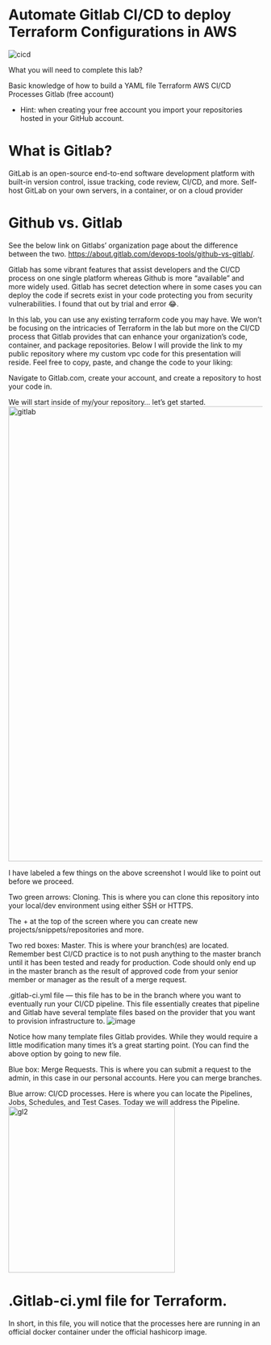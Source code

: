 # Automate Gitlab CI/CD to deploy Terraform Configurations in AWS
![cicd](https://user-images.githubusercontent.com/115148205/195272372-aaa9f10f-a818-4317-b7dd-512d8e431860.png)

What you will need to complete this lab?

Basic knowledge of how to build a YAML file
Terraform
AWS
CI/CD Processes
Gitlab (free account)
* Hint: when creating your free account you import your repositories hosted in your GitHub account.
# What is Gitlab?
GitLab is an open-source end-to-end software development platform with built-in version control, issue tracking, code review, CI/CD, and more. Self-host GitLab on your own servers, in a container, or on a cloud provider
# Github vs. Gitlab
See the below link on Gitlabs’ organization page about the difference between the two. https://about.gitlab.com/devops-tools/github-vs-gitlab/.

Gitlab has some vibrant features that assist developers and the CI/CD process on one single platform whereas Github is more “available” and more widely used. Gitlab has secret detection where in some cases you can deploy the code if secrets exist in your code protecting you from security vulnerabilities. I found that out by trial and error 😂.

In this lab, you can use any existing terraform code you may have. We won’t be focusing on the intricacies of Terraform in the lab but more on the CI/CD process that Gitlab provides that can enhance your organization’s code, container, and package repositories. Below I will provide the link to my public repository where my custom vpc code for this presentation will reside. Feel free to copy, paste, and change the code to your liking:

Navigate to Gitlab.com, create your account, and create a repository to host your code in.

We will start inside of my/your repository… let’s get started.
<img width="903" alt="gitlab" src="https://user-images.githubusercontent.com/115148205/195275601-7ca5f6f8-06b7-4c12-8c52-f55d668ba32e.PNG">


I have labeled a few things on the above screenshot I would like to point out before we proceed.

Two green arrows: Cloning. This is where you can clone this repository into your local/dev environment using either SSH or HTTPS.

The + at the top of the screen where you can create new projects/snippets/repositories and more.

Two red boxes: Master. This is where your branch(es) are located. Remember best CI/CD practice is to not push anything to the master branch until it has been tested and ready for production. Code should only end up in the master branch as the result of approved code from your senior member or manager as the result of a merge request.

.gitlab-ci.yml file — this file has to be in the branch where you want to eventually run your CI/CD pipeline. This file essentially creates that pipeline and Gitlab have several template files based on the provider that you want to provision infrastructure to.
![image](https://user-images.githubusercontent.com/115148205/195287830-ab82f86c-5711-46fd-941f-5985418a9e32.png)

Notice how many template files Gitlab provides. While they would require a little modification many times it’s a great starting point. (You can find the above option by going to new file.

Blue box: Merge Requests. This is where you can submit a request to the admin, in this case in our personal accounts. Here you can merge branches.

Blue arrow: CI/CD processes. Here is where you can locate the Pipelines, Jobs, Schedules, and Test Cases. Today we will address the Pipeline.
<img width="330" alt="gl2" src="https://user-images.githubusercontent.com/115148205/195288268-9b10e56e-871b-435a-acdc-226b715391f7.PNG">

# .Gitlab-ci.yml file for Terraform.
In short, in this file, you will notice that the processes here are running in an official docker container under the official hashicorp image.


